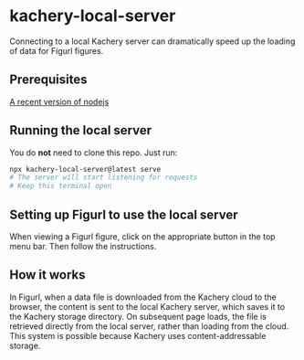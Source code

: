 # kachery-local-server

Connecting to a local Kachery server can dramatically speed up the loading of data for Figurl figures.

## Prerequisites

[A recent version of nodejs](https://nodejs.dev/en/learn/how-to-install-nodejs/)

## Running the local server

You do **not** need to clone this repo. Just run:

```bash
npx kachery-local-server@latest serve
# The server will start listening for requests
# Keep this terminal open
```

## Setting up Figurl to use the local server

When viewing a Figurl figure, click on the appropriate button in the top menu bar. Then follow the instructions.

## How it works

In Figurl, when a data file is downloaded from the Kachery cloud to the browser, the content is sent to the local Kachery server, which saves it to the Kachery storage directory. On subsequent page loads, the file is retrieved directly from the local server, rather than loading from the cloud. This system is possible because Kachery uses content-addressable storage.
